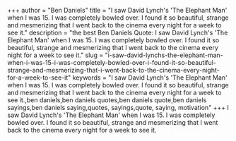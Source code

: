 +++
author = "Ben Daniels"
title = "I saw David Lynch's 'The Elephant Man' when I was 15. I was completely bowled over. I found it so beautiful, strange and mesmerizing that I went back to the cinema every night for a week to see it."
description = "the best Ben Daniels Quote: I saw David Lynch's 'The Elephant Man' when I was 15. I was completely bowled over. I found it so beautiful, strange and mesmerizing that I went back to the cinema every night for a week to see it."
slug = "i-saw-david-lynchs-the-elephant-man-when-i-was-15-i-was-completely-bowled-over-i-found-it-so-beautiful-strange-and-mesmerizing-that-i-went-back-to-the-cinema-every-night-for-a-week-to-see-it"
keywords = "I saw David Lynch's 'The Elephant Man' when I was 15. I was completely bowled over. I found it so beautiful, strange and mesmerizing that I went back to the cinema every night for a week to see it.,ben daniels,ben daniels quotes,ben daniels quote,ben daniels sayings,ben daniels saying,quotes, sayings,quote, saying, motivation"
+++
I saw David Lynch's 'The Elephant Man' when I was 15. I was completely bowled over. I found it so beautiful, strange and mesmerizing that I went back to the cinema every night for a week to see it.
